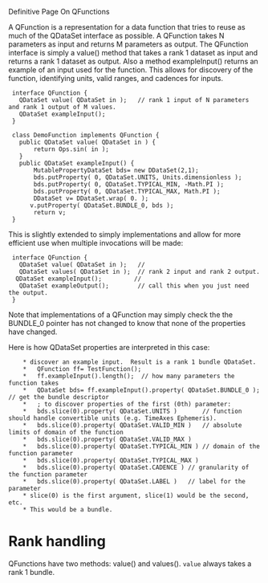 Definitive Page On QFunctions

A QFunction is a representation for a data function that tries to reuse
as much of the QDataSet interface as possible. A QFunction takes N
parameters as input and returns M parameters as output. The QFunction
interface is simply a value() method that takes a rank 1 dataset as
input and returns a rank 1 dataset as output. Also a method
exampleInput() returns an example of an input used for the function.
This allows for discovery of the function, identifying units, valid
ranges, and cadences for inputs.

` interface QFunction {`  
`   QDataSet value( QDataSet in );   // rank 1 input of N parameters and rank 1 output of M values.`  
`   QDataSet exampleInput();`  
` }`

` class DemoFunction implements QFunction {`  
`   public QDataSet value( QDataSet in ) {`  
`       return Ops.sin( in );`  
`   }`  
`   public QDataSet exampleInput() {`  
`       MutablePropertyDataSet bds= new DDataSet(2,1);`  
`       bds.putProperty( 0, QDataSet.UNITS, Units.dimensionless );`  
`       bds.putProperty( 0, QDataSet.TYPICAL_MIN, -Math.PI );`  
`       bds.putProperty( 0, QDataSet.TYPICAL_MAX, Math.PI );`  
`       DDataSet v= DDataSet.wrap( 0. );`  
`       v.putProperty( QDataSet.BUNDLE_0, bds );        `  
`       return v;`  
` }`

This is slightly extended to simply implementations and allow for more
efficient use when multiple invocations will be made:

` interface QFunction {`  
`   QDataSet value( QDataSet in );   //`  
`   QDataSet values( QDataSet in );  // rank 2 input and rank 2 output.`  
`   QDataSet exampleInput();         // `  
`   QDataSet exampleOutput();        // call this when you just need the output.`  
` }`

Note that implementations of a QFunction may simply check the the
BUNDLE\_0 pointer has not changed to know that none of the properties
have changed.

Here is how QDataSet properties are interpreted in this case:

`    * discover an example input.  Result is a rank 1 bundle QDataSet.`  
`    *   QFunction ff= TestFunction();`  
`    *   ff.exampleInput().length();  // how many parameters the function takes`  
`    *   QDataSet bds= ff.exampleInput().property( QDataSet.BUNDLE_0 );  // get the bundle descriptor`  
`    *   ; to discover properties of the first (0th) parameter:`  
`    *   bds.slice(0).property( QDataSet.UNITS )       // function should handle convertible units (e.g. TimeAxes Ephemeris).`  
`    *   bds.slice(0).property( QDataSet.VALID_MIN )   // absolute limits of domain of the function`  
`    *   bds.slice(0).property( QDataSet.VALID_MAX )`  
`    *   bds.slice(0).property( QDataSet.TYPICAL_MIN ) // domain of the function parameter`  
`    *   bds.slice(0).property( QDataSet.TYPICAL_MAX )`  
`    *   bds.slice(0).property( QDataSet.CADENCE ) // granularity of the function parameter`  
`    *   bds.slice(0).property( QDataSet.LABEL )   // label for the parameter`  
`    * slice(0) is the first argument, slice(1) would be the second, etc.`  
`    * This would be a bundle.`

Rank handling
=============

QFunctions have two methods: value() and values(). `value` always takes
a rank 1 bundle.
